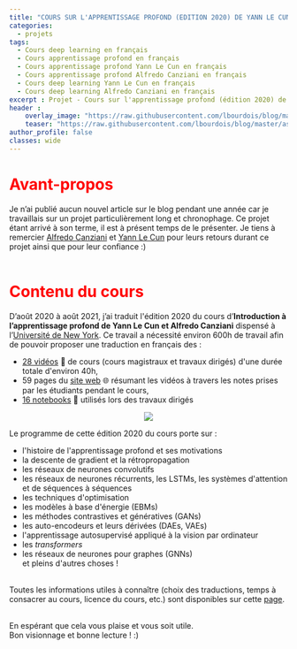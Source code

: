 ```yaml
---
title: "COURS SUR L'APPRENTISSAGE PROFOND (EDITION 2020) DE YANN LE CUN ET ALFREDO CANZIANI"
categories:
  - projets
tags:
  - Cours deep learning en français
  - Cours apprentissage profond en français
  - Cours apprentissage profond Yann Le Cun en français
  - Cours apprentissage profond Alfredo Canziani en français
  - Cours deep learning Yann Le Cun en français
  - Cours deep learning Alfredo Canziani en français
excerpt : Projet - Cours sur l'apprentissage profond (édition 2020) de Yann Le Cun et Alfredo Canziani
header :
    overlay_image: "https://raw.githubusercontent.com/lbourdois/blog/master/assets/images/NLP_radom_blog.png"
    teaser: "https://raw.githubusercontent.com/lbourdois/blog/master/assets/images/DLSP20/NYU%20Deep%20Learning.png"
author_profile: false
classes: wide
---
```



# <span style="color: #FF0000"> **Avant-propos** </span>
Je n’ai publié aucun nouvel article sur le blog pendant une année car je travaillais sur un projet particulièrement long et chronophage. 
Ce projet étant arrivé à son terme, il est à présent temps de le présenter.
Je tiens à remercier [Alfredo Canziani](https://twitter.com/alfcnz) et [Yann Le Cun](https://twitter.com/ylecun) pour leurs retours durant ce projet ainsi que pour leur confiance :) 
<br><br>

# <span style="color: #FF0000"> **Contenu du cours** </span>
D’août 2020 à août 2021, j’ai traduit l'édition 2020 du cours d’**Introduction à l’apprentissage profond de Yann Le Cun et Alfredo Canziani** dispensé à l’[Université de New York](https://cds.nyu.edu/deep-learning/).
Ce travail a nécessité environ 600h de travail afin de pouvoir proposer une traduction en français des :
-	[28 vidéos](https://www.youtube.com/watch?v=0bMe_vCZo30&list=PLLHTzKZzVU9eaEyErdV26ikyolxOsz6mq) 🎥 de cours (cours magistraux et travaux dirigés) d'une durée totale d'environ 40h, 
-	59 pages du [site web](https://atcold.github.io/pytorch-Deep-Learning/fr/) 🌐 résumant les vidéos à travers les notes prises par les étudiants pendant le cours,
-	[16 notebooks](https://github.com/lbourdois/pytorch-Deep-Learning-Notebooks-in-French) 📓 utilisés lors des travaux dirigés

<center>
<figure class="image">
  <img src="https://raw.githubusercontent.com/lbourdois/blog/master/assets/images/DLSP20/NYU%20Deep%20Learning.png">
 </figure>
 </center>


Le programme de cette édition 2020 du cours porte sur :
- l'histoire de l'apprentissage profond et ses motivations
- la descente de gradient et la rétropropagation
- les réseaux de neurones convolutifs
- les réseaux de neurones récurrents, les LSTMs, les systèmes d'attention et de séquences à séquences
- les techniques d'optimisation
- les modèles à base d'énergie (EBMs)
- les méthodes contrastives et génératives (GANs)
- les auto-encodeurs et leurs dérivées (DAEs, VAEs)
- l'apprentissage autosupervisé appliqué à la vision par ordinateur
- les *transformers*
- les réseaux de neurones pour graphes (GNNs)  
et pleins d'autres choses !
<br><br>

Toutes les informations utiles à connaître (choix des traductions, temps à consacrer au cours, licence du cours, etc.) sont disponibles sur cette [page](https://atcold.github.io/pytorch-Deep-Learning/fr/faq/).<br><br>

En espérant que cela vous plaise et vous soit utile.<br>
Bon visionnage et bonne lecture ! :)
